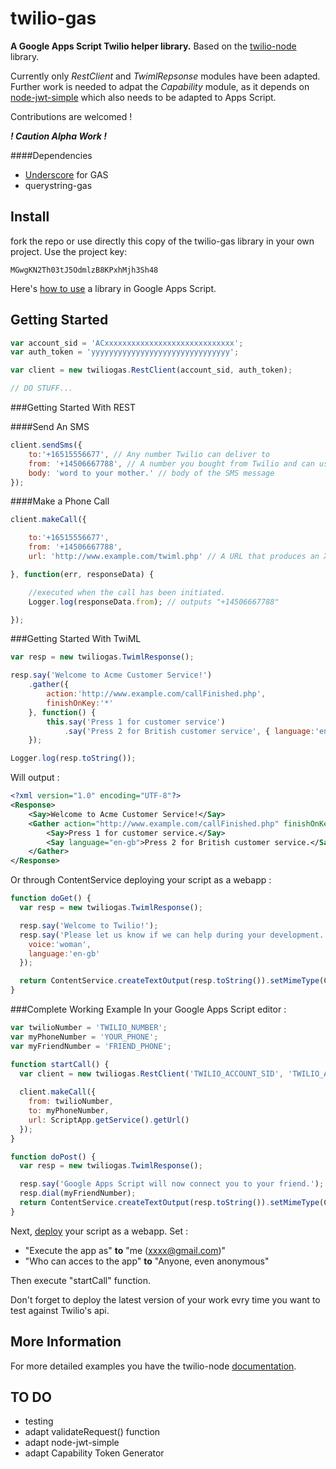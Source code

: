 twilio-gas
==========
**A Google Apps Script Twilio helper library.** Based on the [twilio-node](https://github.com/twilio/twilio-node) library.


Currently only *RestClient* and *TwimlRepsonse* modules have been adapted. Further work is needed to adpat the *Capability* module, as it depends on [node-jwt-simple](https://github.com/hokaccha/node-jwt-simple) which also needs to be adapted to Apps Script.

Contributions are welcomed !

***! Caution Alpha Work !***

####Dependencies
* [Underscore](https://script.google.com/d/1I21uLOwDKdyF3_W_hvh6WXiIKWJWno8yG9lB8lf1VBnZFQ6jAAhyNTRG/edit) for GAS
* querystring-gas

Install
-------

fork the repo or use directly this copy of the twilio-gas library in your own project. 
Use the project key:

```
MGwgKN2Th03tJ5OdmlzB8KPxhMjh3Sh48
```

Here's [how to use](https://developers.google.com/apps-script/guide_libraries) a library in Google Apps Script.

Getting Started
---------------

```javascript
var account_sid = 'ACxxxxxxxxxxxxxxxxxxxxxxxxxxxxx';
var auth_token = 'yyyyyyyyyyyyyyyyyyyyyyyyyyyyyyy';

var client = new twiliogas.RestClient(account_sid, auth_token);

// DO STUFF...
```

###Getting Started With REST

####Send An SMS

```javascript
client.sendSms({
    to:'+16515556677', // Any number Twilio can deliver to
    from: '+14506667788', // A number you bought from Twilio and can use for outbound communication
    body: 'word to your mother.' // body of the SMS message
});
```

####Make a Phone Call

```javascript
client.makeCall({

    to:'+16515556677',
    from: '+14506667788',
    url: 'http://www.example.com/twiml.php' // A URL that produces an XML document (TwiML) which contains instructions for the call

}, function(err, responseData) {

    //executed when the call has been initiated.
    Logger.log(responseData.from); // outputs "+14506667788"

});
```
###Getting Started With TwiML

```javascript
var resp = new twiliogas.TwimlResponse();

resp.say('Welcome to Acme Customer Service!')
    .gather({
        action:'http://www.example.com/callFinished.php',
        finishOnKey:'*'
    }, function() {
        this.say('Press 1 for customer service')
            .say('Press 2 for British customer service', { language:'en-gb' });
    });

Logger.log(resp.toString());
```

Will output :

```xml
<?xml version="1.0" encoding="UTF-8"?>
<Response>
    <Say>Welcome to Acme Customer Service!</Say>
    <Gather action="http://www.example.com/callFinished.php" finishOnKey="*">
        <Say>Press 1 for customer service.</Say>
        <Say language="en-gb">Press 2 for British customer service.</Say>
    </Gather>
</Response>
```
Or through ContentService deploying your script as a webapp :
```javascript
function doGet() {
  var resp = new twiliogas.TwimlResponse();

  resp.say('Welcome to Twilio!');
  resp.say('Please let us know if we can help during your development.', {
    voice:'woman',
    language:'en-gb'
  });

  return ContentService.createTextOutput(resp.toString()).setMimeType(ContentService.MimeType.XML)
}
```
###Complete Working Example
In your Google Apps Script editor :
```javascript
var twilioNumber = 'TWILIO_NUMBER';
var myPhoneNumber = 'YOUR_PHONE';
var myFriendNumber = 'FRIEND_PHONE';

function startCall() {
  var client = new twiliogas.RestClient('TWILIO_ACCOUNT_SID', 'TWILIO_AUTH_TOKEN');
  
  client.makeCall({
    from: twilioNumber,
    to: myPhoneNumber,
    url: ScriptApp.getService().getUrl()
  });
}

function doPost() {
  var resp = new twiliogas.TwimlResponse();

  resp.say('Google Apps Script will now connect you to your friend.');
  resp.dial(myFriendNumber);
  return ContentService.createTextOutput(resp.toString()).setMimeType(ContentService.MimeType.XML)
}
```
Next, [deploy](https://developers.google.com/apps-script/execution_web_apps) your script as a webapp. Set :

* "Execute the app as" **to** "me (xxxx@gmail.com)" 
* "Who can acces to the app" **to** "Anyone, even anonymous"

Then execute "startCall" function.

Don't forget to deploy the latest version of your work evry time you want to test against Twilio's api.

More Information
----------------
For more detailed examples you have the twilio-node [documentation](http://twilio.github.io/twilio-node/).

TO DO
-----
* testing
* adapt validateRequest() function
* adapt node-jwt-simple
* adapt Capability Token Generator

